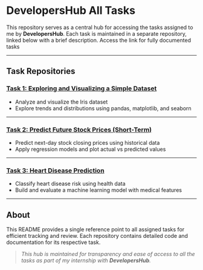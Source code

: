 # DevelopersHub All Tasks

This repository serves as a central hub for accessing the tasks assigned to me by **DevelopersHub**. Each task is maintained in a separate repository, linked below with a brief description. Access the link for fully documented tasks

---

## Task Repositories

### [**Task 1: Exploring and Visualizing a Simple Dataset**](https://github.com/Aalleyy/Iris-Dataset-EDA)  
- Analyze and visualize the Iris dataset  
- Explore trends and distributions using pandas, matplotlib, and seaborn

---

### [**Task 2: Predict Future Stock Prices (Short-Term)**](https://github.com/Aalleyy/Stock-Predictor-ShortTerm)  
- Predict next-day stock closing prices using historical data  
- Apply regression models and plot actual vs predicted values

---

### [**Task 3: Heart Disease Prediction**](https://github.com/Aalleyy/Heart-Disease-Predictor)  
- Classify heart disease risk using health data  
- Build and evaluate a machine learning model with medical features

---

## About

This README provides a single reference point to all assigned tasks for efficient tracking and review. Each repository contains detailed code and documentation for its respective task.


> *This hub is maintained for transparency and ease of access to all the tasks as part of my internship with **DevelopersHub**.*

